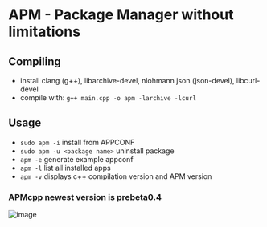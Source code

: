 # APM - Package Manager without limitations

## Compiling
 -  install clang (g++), libarchive-devel, nlohmann json (json-devel), libcurl-devel
 -  compile with: `g++ main.cpp -o apm -larchive -lcurl`

## Usage

 - `sudo apm -i` install from APPCONF 
 - `sudo apm -u <package name>` uninstall package
 - `apm -e` generate example appconf
 - `apm -l` list all installed apps
 - `apm -v` displays c++ compilation version and APM version

### APMcpp newest version is prebeta0.4 
![image](https://github.com/MateuszB-PL/apmcpp/assets/99821157/8fbb6984-e42c-4571-89e3-ec5bdf987ad3)
